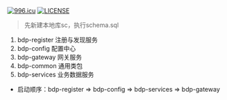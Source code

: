 [![996.icu](https://img.shields.io/badge/link-996.icu-red.svg)](https://996.icu)
[![LICENSE](https://img.shields.io/badge/license-Anti%20996-blue.svg)](https://github.com/996icu/996.ICU/blob/master/LICENSE)

> 先新建本地库sc，执行schema.sql


1) bdp-register
 注册与发现服务
2) bdp-config 
 配置中心
3) bdp-gateway
 网关服务
4) bdp-common
 通用类包
5) bdp-services
 业务数据服务
 
 * 启动顺序：bdp-register => bdp-config => bdp-services => bdp-gateway
